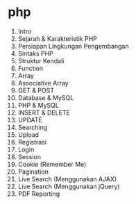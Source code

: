 # php

1. Intro
2. Sejarah & Karakteristik PHP
3. Persiapan Lingkungan Pengembangan
4. Sintaks PHP
5. Struktur Kendali
6. Function
7. Array
8. Associative Array
9. GET & POST
10. Database & MySQL
11. PHP & MySQL
12. INSERT & DELETE
13. UPDATE
14. Searching
15. Upload
16. Registrasi
17. Login
18. Session
19. Cookie (Remember Me)
20. Pagination
21. Live Search (Menggunakan AJAX)
22. Live Search (Menggunakan jQuery)
23. PDF Reporting
